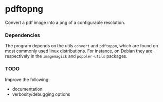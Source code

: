 pdftopng
========

Convert a pdf image into a png of a configurable resolution.

### Dependencies

The program depends on the utils ``convert`` and ``pdftoppm``, which are found
on most commonly used linux distributions. For instance, on Debian they are
respectively in the ``imagemagick`` and ``poppler-utils`` packages.

### TODO

Improve the following:
   * documentation
   * verbosity/debugging options
